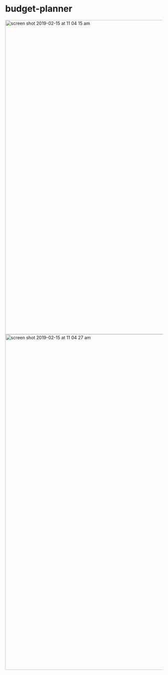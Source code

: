 # budget-planner

<img width="1002" alt="screen shot 2019-02-15 at 11 04 15 am" src="https://user-images.githubusercontent.com/31649579/52829831-ab521880-3111-11e9-8142-95293cd96cf6.png">
<img width="1070" alt="screen shot 2019-02-15 at 11 04 27 am" src="https://user-images.githubusercontent.com/31649579/52829844-b6a54400-3111-11e9-867f-7833ab53c567.png">
